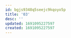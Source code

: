 ```yaml
---
id: bgjs9348q5seejc9kqoyo5p
title: '03'
desc: ''
updated: 1691095227597
created: 1691095227597
---
```

